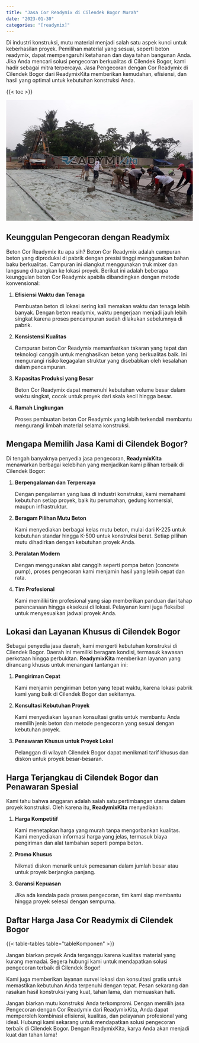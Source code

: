 ```yaml
---
title: "Jasa Cor Readymix di Cilendek Bogor Murah"
date: "2023-01-30"
categories: "[readymix]"
---
```


Di industri konstruksi, mutu material menjadi salah satu aspek kunci untuk keberhasilan proyek. Pemilihan material yang sesuai, seperti beton readymix, dapat mempengaruhi ketahanan dan daya tahan bangunan Anda. Jika Anda mencari solusi pengecoran berkualitas di Cilendek Bogor, kami hadir sebagai mitra terpercaya. Jasa Pengecoran dengan Cor Readymix di Cilendek Bogor dari ReadymixKita memberikan kemudahan, efisiensi, dan hasil yang optimal untuk kebutuhan konstruksi Anda.

{{< toc >}}

![Jasa Cor Readymix di Cilendek Bogor Murah](/images/readymix/cor-readymix-02.jpg)

## Keunggulan Pengecoran dengan Readymix

Beton Cor Readymix itu apa sih? Beton Cor Readymix adalah campuran beton yang diproduksi di pabrik dengan presisi tinggi menggunakan bahan baku berkualitas. Campuran ini diangkut menggunakan truk mixer dan langsung dituangkan ke lokasi proyek. Berikut ini adalah beberapa keunggulan beton Cor Readymix apabila dibandingkan dengan metode konvensional:

1. **Efisiensi Waktu dan Tenaga**

   Pembuatan beton di lokasi sering kali memakan waktu dan tenaga lebih banyak. Dengan beton readymix, waktu pengerjaan menjadi jauh lebih singkat karena proses pencampuran sudah dilakukan sebelumnya di pabrik.

2. **Konsistensi Kualitas**

   Campuran beton Cor Readymix memanfaatkan takaran yang tepat dan teknologi canggih untuk menghasilkan beton yang berkualitas baik. Ini mengurangi risiko kegagalan struktur yang disebabkan oleh kesalahan dalam pencampuran.

3. **Kapasitas Produksi yang Besar**

   Beton Cor Readymix dapat memenuhi kebutuhan volume besar dalam waktu singkat, cocok untuk proyek dari skala kecil hingga besar.

4. **Ramah Lingkungan**

   Proses pembuatan beton Cor Readymix yang lebih terkendali membantu mengurangi limbah material selama konstruksi.

## Mengapa Memilih Jasa Kami di Cilendek Bogor?

Di tengah banyaknya penyedia jasa pengecoran, **ReadymixKita** menawarkan berbagai kelebihan yang menjadikan kami pilihan terbaik di Cilendek Bogor:

1. **Berpengalaman dan Terpercaya**

   Dengan pengalaman yang luas di industri konstruksi, kami memahami kebutuhan setiap proyek, baik itu perumahan, gedung komersial, maupun infrastruktur.

2. **Beragam Pilihan Mutu Beton**

   Kami menyediakan berbagai kelas mutu beton, mulai dari K-225 untuk kebutuhan standar hingga K-500 untuk konstruksi berat. Setiap pilihan mutu dihadirkan dengan kebutuhan proyek Anda.

3. **Peralatan Modern**

   Dengan menggunakan alat canggih seperti pompa beton (concrete pump), proses pengecoran kami menjamin hasil yang lebih cepat dan rata.

4. **Tim Profesional**

   Kami memiliki tim profesional yang siap memberikan panduan dari tahap perencanaan hingga eksekusi di lokasi. Pelayanan kami juga fleksibel untuk menyesuaikan jadwal proyek Anda.

## Lokasi dan Layanan Khusus di Cilendek Bogor

Sebagai penyedia jasa daerah, kami mengerti kebutuhan konstruksi di Cilendek Bogor. Daerah ini memiliki beragam kondisi, termasuk kawasan perkotaan hingga perbukitan. **ReadymixKita** memberikan layanan yang dirancang khusus untuk menangani tantangan ini:

1. **Pengiriman Cepat**

   Kami menjamin pengiriman beton yang tepat waktu, karena lokasi pabrik kami yang baik di Cilendek Bogor dan sekitarnya.

2. **Konsultasi Kebutuhan Proyek**

   Kami menyediakan layanan konsultasi gratis untuk membantu Anda memilih jenis beton dan metode pengecoran yang sesuai dengan kebutuhan proyek.

3. **Penawaran Khusus untuk Proyek Lokal**

   Pelanggan di wilayah Cilendek Bogor dapat menikmati tarif khusus dan diskon untuk proyek besar-besaran.

## Harga Terjangkau di Cilendek Bogor dan Penawaran Spesial

Kami tahu bahwa anggaran adalah salah satu pertimbangan utama dalam proyek konstruksi. Oleh karena itu, **ReadymixKita** menyediakan:

1. **Harga Kompetitif**

   Kami menetapkan harga yang murah tanpa mengorbankan kualitas. Kami menyediakan informasi harga yang jelas, termasuk biaya pengiriman dan alat tambahan seperti pompa beton.

2. **Promo Khusus**

   Nikmati diskon menarik untuk pemesanan dalam jumlah besar atau untuk proyek berjangka panjang.

3. **Garansi Kepuasan**

   Jika ada kendala pada proses pengecoran, tim kami siap membantu hingga proyek selesai dengan sempurna.

## Daftar Harga Jasa Cor Readymix di Cilendek Bogor

{{< table-tables table="tableKomponen" >}}

Jangan biarkan proyek Anda terganggu karena kualitas material yang kurang memadai. Segera hubungi kami untuk mendapatkan solusi pengecoran terbaik di Cilendek Bogor!

Kami juga memberikan layanan survei lokasi dan konsultasi gratis untuk memastikan kebutuhan Anda terpenuhi dengan tepat. Pesan sekarang dan rasakan hasil konstruksi yang kuat, tahan lama, dan memuaskan hati.

Jangan biarkan mutu konstruksi Anda terkompromi. Dengan memilih jasa Pengecoran dengan Cor Readymix dari ReadymixKita, Anda dapat memperoleh kombinasi efisiensi, kualitas, dan pelayanan profesional yang ideal. Hubungi kami sekarang untuk mendapatkan solusi pengecoran terbaik di Cilendek Bogor. Dengan ReadymixKita, karya Anda akan menjadi kuat dan tahan lama!